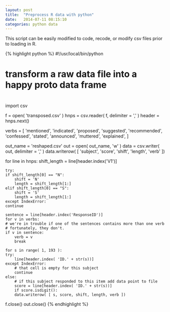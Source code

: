 ```yaml
---
layout: post
title:  "Preprocess R data with python"
date:   2014-07-11 08:15:10
categories: python data
---
```


This script can be easily modified to code, recode, or modify csv
files prior to loading in R.

{% highlight python %}
#!/usr/local/bin/python
#  transform a raw data file into a happy proto data frame
#

import csv

f = open( 'transposed.csv' )
hnps = csv.reader( f, delimiter = ',' )
header = hnps.next()

verbs = [
	 'mentioned',
	 'indicated',
	 'proposed',
	 'suggested',
	 'recommended',
	 'confessed',
	 'stated',
	 'announced',
	 'muttered',
	 'explained',
	 ]

out_name = 'reshaped.csv'
out = open( out_name, 'w' )
data = csv.writer( out, delimiter = ',' )
data.writerow( [ 'subject', 'score', 'shift', 'length', 'verb' ])

for line in hnps:
    shift_length = line[header.index('V1')]

    try:
	if shift_length[0] == "N":
	    shift = 'N'
	    length = shift_length[1:]
	elif shift_length[0] == "S":
	    shift = 'S'
	    length = shift_length[1:]
    except IndexError:
	continue

    sentence = line[header.index('ResponseID')]
    for v in verbs:
	# we're in trouble if one of the sentences contains more than one verb
	# fortunately, they don't.
	if v in sentence:
	    verb = v
	    break

    for s in range( 1, 193 ):
	try:
	    line[header.index( 'ID.' + str(s))]
	except IndexError:
	    # that cell is empty for this subject
	    continue
	else:
	    # if this subject responded to this item add data point to file
	    score = line[header.index( 'ID.' + str(s))]
	    if score.isdigit():
		data.writerow( [ s, score, shift, length, verb ])

f.close()
out.close()
{% endhighlight %}
